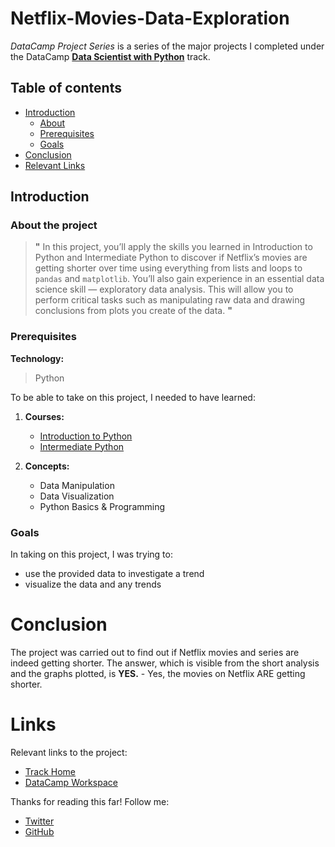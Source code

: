 # Netflix-Movies-Data-Exploration

_DataCamp Project Series_ is a series of the major projects I completed under the DataCamp [**Data Scientist with Python**](https://app.datacamp.com/learn/career-tracks/data-scientist-with-python) track.

## Table of contents
- [Introduction](#introduction)
    - [About](#about-the-project)
    - [Prerequisites](#prerequisites)
    - [Goals](#goals)
- [Conclusion](#conclusion)
- [Relevant Links](#links)

## Introduction

### About the project

> **"** In this project, you’ll apply the skills you learned in Introduction to Python and Intermediate Python to discover if Netflix’s movies are getting shorter over time using everything from lists and loops to `pandas` and `matplotlib`. You’ll also gain experience in an essential data science skill — exploratory data analysis. This will allow you to perform critical tasks such as manipulating raw data and drawing conclusions from plots you create of the data. **"**

### Prerequisites

**Technology:**
> Python

To be able to take on this project, I needed to have learned:

1. **Courses:**
    - [Introduction to Python](https://www.datacamp.com/courses/intro-to-python-for-data-science)
    - [Intermediate Python](https://www.datacamp.com/courses/intermediate-python)

2. **Concepts:**
    - Data Manipulation
    - Data Visualization
    - Python Basics & Programming

### Goals

In taking on this project, I was trying to:
- use the provided data to investigate a trend
- visualize the data and any trends

# Conclusion

The project was carried out to find out if Netflix movies and series are indeed getting shorter.
The answer, which is visible from the short analysis and the graphs plotted, is **YES.** - Yes, the movies on Netflix ARE getting shorter.

# Links

Relevant links to the project:

- [Track Home](https://app.datacamp.com/learn/career-tracks/data-scientist-with-python)
- [DataCamp Workspace](https://app.datacamp.com/workspace/w/77a5a363-69ac-45cb-883c-2c4fb51488a5/edit)

Thanks for reading this far! Follow me:
- [Twitter](https://twitter.com/JamesEssiet)
- [GitHub](https://github.com/Stunning-Coder)
